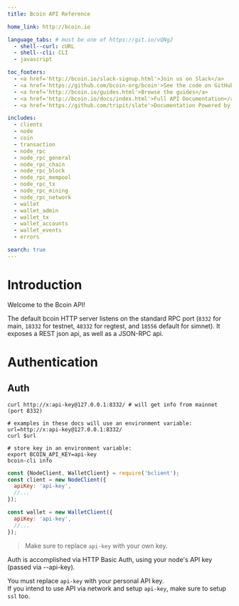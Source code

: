 ```yaml
---
title: Bcoin API Reference

home_link: http://bcoin.io

language_tabs: # must be one of https://git.io/vQNgJ
  - shell--curl: cURL
  - shell--cli: CLI
  - javascript

toc_footers:
  - <a href='http://bcoin.io/slack-signup.html'>Join us on Slack</a>
  - <a href='https://github.com/bcoin-org/bcoin'>See the code on GitHub</a>
  - <a href='http://bcoin.io/guides.html'>Browse the guides</a>
  - <a href='http://bcoin.io/docs/index.html'>Full API Documentation</a>
  - <a href='https://github.com/tripit/slate'>Documentation Powered by Slate</a>

includes:
  - clients
  - node
  - coin
  - transaction
  - node_rpc
  - node_rpc_general
  - node_rpc_chain
  - node_rpc_block
  - node_rpc_mempool
  - node_rpc_tx
  - node_rpc_mining
  - node_rpc_network
  - wallet
  - wallet_admin
  - wallet_tx
  - wallet_accounts
  - wallet_events
  - errors

search: true
---
```


# Introduction

Welcome to the Bcoin API!

The default bcoin HTTP server listens on the standard RPC port (`8332` for main, `18332` for testnet, `48332` for regtest, and `18556` default for simnet). It exposes a REST json api, as well as a JSON-RPC api.

# Authentication
## Auth

```shell--curl
curl http://x:api-key@127.0.0.1:8332/ # will get info from mainnet (port 8332)

# examples in these docs will use an environment variable:
url=http://x:api-key@127.0.0.1:8332/
curl $url
```

```shell--cli
# store key in an environment variable:
export BCOIN_API_KEY=api-key
bcoin-cli info
```

```javascript
const {NodeClient, WalletClient} = require('bclient');
const client = new NodeClient({
  apiKey: 'api-key',
  //...
});

const wallet = new WalletClient({
  apiKey: 'api-key',
  //...
});
```

> Make sure to replace `api-key` with your own key.

Auth is accomplished via HTTP Basic Auth, using your node's API key (passed via --api-key).

<aside class="notice">
You must replace <code>api-key</code> with your personal API key.
</aside>

<aside class="warning">
If you intend to use API via network and setup <code>api-key</code>, make sure to setup <code>ssl</code> too.
</aside>
